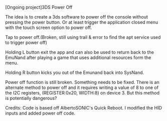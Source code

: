 [Ongoing project]3DS Power Off

The idea is to create a 3ds software to power off the console without pressing the power button. Or at least trigger the application closed menu with the touch screen option to power off.

Tap to power off.(Broken, still using trail & error to find the apt service used to trigger power off)

Holding L button exit the app and can also be used to return back to the EmuNand after playing a game that uses additional resources form the menu.

Holding R button kicks you out of the Emunand back into SysNand.

Power off function is still broken. Something needs to be fixed. There is an alternate method to power off and it requires writing a value of 8 to one of the I2C registers, (REGISTER:0x20, WIDTH:8) on device 3. But this method is potentially dangerous? 

Credits:
Code is based off AlbertoSONIC's Quick Reboot. I modified the HID inputs and added power off code.
